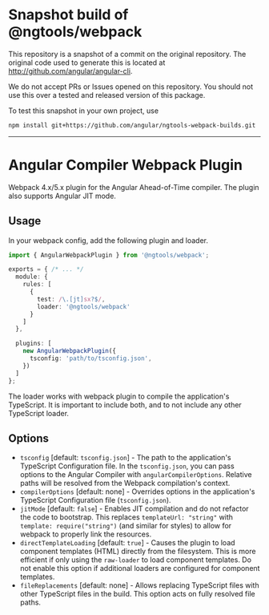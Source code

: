 
# Snapshot build of @ngtools/webpack

This repository is a snapshot of a commit on the original repository. The original code used to
generate this is located at http://github.com/angular/angular-cli.

We do not accept PRs or Issues opened on this repository. You should not use this over a tested and
released version of this package.

To test this snapshot in your own project, use

```bash
npm install git+https://github.com/angular/ngtools-webpack-builds.git
```

----
# Angular Compiler Webpack Plugin

Webpack 4.x/5.x plugin for the Angular Ahead-of-Time compiler. The plugin also supports Angular JIT mode.

## Usage

In your webpack config, add the following plugin and loader.

```typescript
import { AngularWebpackPlugin } from '@ngtools/webpack';

exports = { /* ... */
  module: {
    rules: [
      {
        test: /\.[jt]sx?$/,
        loader: '@ngtools/webpack'
      }
    ]
  },

  plugins: [
    new AngularWebpackPlugin({
      tsconfig: 'path/to/tsconfig.json',
    })
  ]
};
```

The loader works with webpack plugin to compile the application's TypeScript. It is important to include both, and to not include any other TypeScript loader.

## Options

* `tsconfig` [default: `tsconfig.json`] - The path to the application's TypeScript Configuration file. In the `tsconfig.json`, you can pass options to the Angular Compiler with `angularCompilerOptions`. Relative paths will be resolved from the Webpack compilation's context.
* `compilerOptions` [default: none] - Overrides options in the application's TypeScript Configuration file (`tsconfig.json`).
* `jitMode` [default: `false`] - Enables JIT compilation and do not refactor the code to bootstrap. This replaces `templateUrl: "string"` with `template: require("string")` (and similar for styles) to allow for webpack to properly link the resources.
* `directTemplateLoading` [default: `true`] - Causes the plugin to load component templates (HTML) directly from the filesystem.  This is more efficient if only using the `raw-loader` to load component templates.  Do not enable this option if additional loaders are configured for component templates.
* `fileReplacements` [default: none] - Allows replacing TypeScript files with other TypeScript files in the build. This option acts on fully resolved file paths.

